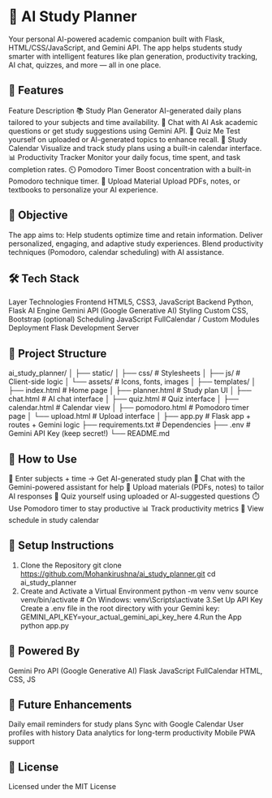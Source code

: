 # 🧠 AI Study Planner
Your personal AI-powered academic companion built with Flask, HTML/CSS/JavaScript, and Gemini API. The app helps students study smarter with intelligent features like plan generation, productivity tracking, AI chat, quizzes, and more — all in one place.

## 🚀 Features
Feature	Description
📚 Study Plan Generator	AI-generated daily plans tailored to your subjects and time availability.
💬 Chat with AI	Ask academic questions or get study suggestions using Gemini API.
🧠 Quiz Me	Test yourself on uploaded or AI-generated topics to enhance recall.
📅 Study Calendar	Visualize and track study plans using a built-in calendar interface.
📊 Productivity Tracker	Monitor your daily focus, time spent, and task completion rates.
⏲️ Pomodoro Timer	Boost concentration with a built-in Pomodoro technique timer.
📁 Upload Material	Upload PDFs, notes, or textbooks to personalize your AI experience.

## 🎯 Objective
The app aims to:
Help students optimize time and retain information.
Deliver personalized, engaging, and adaptive study experiences.
Blend productivity techniques (Pomodoro, calendar scheduling) with AI assistance.

## 🛠️ Tech Stack
Layer	Technologies
Frontend	HTML5, CSS3, JavaScript
Backend	Python, Flask
AI Engine	Gemini API (Google Generative AI)
Styling	Custom CSS, Bootstrap (optional)
Scheduling	JavaScript FullCalendar / Custom Modules
Deployment	Flask Development Server

## 📁 Project Structure
ai_study_planner/
│
├── static/
│   ├── css/                  # Stylesheets
│   ├── js/                   # Client-side logic
│   └── assets/               # Icons, fonts, images
│
├── templates/
│   ├── index.html            # Home page
│   ├── planner.html          # Study plan UI
│   ├── chat.html             # AI chat interface
│   ├── quiz.html             # Quiz interface
│   ├── calendar.html         # Calendar view
│   ├── pomodoro.html         # Pomodoro timer page
│   └── upload.html           # Upload interface
│
├── app.py                   # Flask app + routes + Gemini logic
├── requirements.txt         # Dependencies
├── .env                     # Gemini API Key (keep secret!)
└── README.md


## 🧪 How to Use
📝 Enter subjects + time → Get AI-generated study plan
💬 Chat with the Gemini-powered assistant for help
📁 Upload materials (PDFs, notes) to tailor AI responses
🧠 Quiz yourself using uploaded or AI-suggested questions
⏱️ Use Pomodoro timer to stay productive
📊 Track productivity metrics
📅 View schedule in study calendar

## 🔧 Setup Instructions
1. Clone the Repository
git clone https://github.com/Mohankirushna/ai_study_planner.git
cd ai_study_planner
2. Create and Activate a Virtual Environment
python -m venv venv
source venv/bin/activate  # On Windows: venv\Scripts\activate
3.Set Up API Key
Create a .env file in the root directory with your Gemini key:
GEMINI_API_KEY=your_actual_gemini_api_key_here
4.Run the App
python app.py

## 🧠 Powered By
Gemini Pro API (Google Generative AI)
Flask
JavaScript FullCalendar 
HTML, CSS, JS

## 🚀 Future Enhancements
 Daily email reminders for study plans
 Sync with Google Calendar
 User profiles with history
 Data analytics for long-term productivity
 Mobile PWA support


## 📝 License
Licensed under the MIT License
